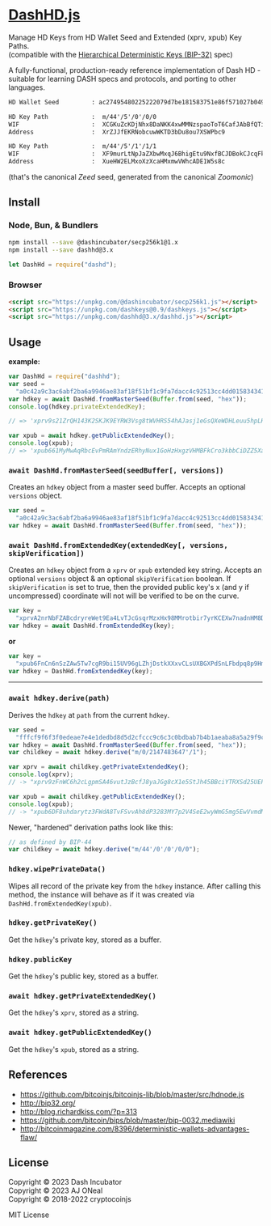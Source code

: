 # [DashHD.js](https://github.com/dashhive/dashhd.js)

Manage HD Keys from HD Wallet Seed and Extended (xprv, xpub) Key Paths. \
(compatible with the [Hierarchical Deterministic Keys (BIP-32)][bip-32] spec)

A fully-functional, production-ready reference implementation of Dash HD -
suitable for learning DASH specs and protocols, and porting to other languages.

```txt
HD Wallet Seed         : ac27495480225222079d7be181583751e86f571027b0497b5b5d11218e0a8a13332572917f0f8e5a589620c6f15b11c61dee327651a14c34e18231052e48c069

HD Key Path            :  m/44'/5'/0'/0/0
WIF                    :  XCGKuZcKDjNhx8DaNKK4xwMMNzspaoToT6CafJAbBfQTi57buhLK
Address                :  XrZJJfEKRNobcuwWKTD3bDu8ou7XSWPbc9

HD Key Path            :  m/44'/5'/1'/1/1
WIF                    :  XF9murLtNpJaZXbwMxqJ6BhigEtu9NxfBCJDBokCJcqFkYkz3itz
Address                :  XueHW2ELMxoXzXcaHMxmwVWhcADE1W5s8c
```

(that's the canonical _Zeed_ seed, generated from the canonical _Zoomonic_)

[bip-32]: https://github.com/bitcoin/bips/blob/master/bip-0032.mediawiki
[bip-39]: https://github.com/bitcoin/bips/blob/master/bip-0039.mediawiki
[bip-44]: https://github.com/bitcoin/bips/blob/master/bip-0044.mediawiki
[dash-phrase]: https://github.com/dashhive/dashphrase.js

## Install

### Node, Bun, & Bundlers

```sh
npm install --save @dashincubator/secp256k1@1.x
npm install --save dashhd@3.x
```

```js
let DashHd = require("dashd");
```

### Browser

```html
<script src="https://unpkg.com/@dashincubator/secp256k1.js"></script>
<script src="https://unpkg.com/dashkeys@0.9/dashkeys.js"></script>
<script src="https://unpkg.com/dashhd@3.x/dashhd.js"></script>
```

## Usage

**example:**

```js
var DashHd = require("dashhd");
var seed =
  "a0c42a9c3ac6abf2ba6a9946ae83af18f51bf1c9fa7dacc4c92513cc4dd015834341c775dcd4c0fac73547c5662d81a9e9361a0aac604a73a321bd9103bce8af";
var hdkey = await DashHd.fromMasterSeed(Buffer.from(seed, "hex"));
console.log(hdkey.privateExtendedKey);

// => 'xprv9s21ZrQH143K2SKJK9EYRW3Vsg8tWVHRS54hAJasj1eGsQXeWDHLeuu5hpLHRbeKedDJM4Wj9wHHMmuhPF8dQ3bzyup6R7qmMQ1i1FtzNEW'

var xpub = await hdkey.getPublicExtendedKey();
console.log(xpub);
// => 'xpub661MyMwAqRbcEvPmRAmYndzERhyNux1GoHzHxgzVHMBFkCro3kbbCiDZZ5XabZDyXPj5mH3hktvkjhhUdCQxie5e1g4t2GuAWNbPmsSfDp2'
```

### `await DashHd.fromMasterSeed(seedBuffer[, versions])`

Creates an `hdkey` object from a master seed buffer. Accepts an optional
`versions` object.

```js
var seed =
  "a0c42a9c3ac6abf2ba6a9946ae83af18f51bf1c9fa7dacc4c92513cc4dd015834341c775dcd4c0fac73547c5662d81a9e9361a0aac604a73a321bd9103bce8af";
var hdkey = await DashHd.fromMasterSeed(Buffer.from(seed, "hex"));
```

### `await DashHd.fromExtendedKey(extendedKey[, versions, skipVerification])`

Creates an `hdkey` object from a `xprv` or `xpub` extended key string. Accepts
an optional `versions` object & an optional `skipVerification` boolean. If
`skipVerification` is set to true, then the provided public key's x (and y if
uncompressed) coordinate will not will be verified to be on the curve.

```js
var key =
  "xprvA2nrNbFZABcdryreWet9Ea4LvTJcGsqrMzxHx98MMrotbir7yrKCEXw7nadnHM8Dq38EGfSh6dqA9QWTyefMLEcBYJUuekgW4BYPJcr9E7j";
var hdkey = await DashHd.fromExtendedKey(key);
```

**or**

```js
var key =
  "xpub6FnCn6nSzZAw5Tw7cgR9bi15UV96gLZhjDstkXXxvCLsUXBGXPdSnLFbdpq8p9HmGsApME5hQTZ3emM2rnY5agb9rXpVGyy3bdW6EEgAtqt";
var hdkey = DashHd.fromExtendedKey(key);
```

---

### `await hdkey.derive(path)`

Derives the `hdkey` at `path` from the current `hdkey`.

```js
var seed =
  "fffcf9f6f3f0edeae7e4e1dedbd8d5d2cfccc9c6c3c0bdbab7b4b1aeaba8a5a29f9c999693908d8a8784817e7b7875726f6c696663605d5a5754514e4b484542";
var hdkey = await DashHd.fromMasterSeed(Buffer.from(seed, "hex"));
var childkey = await hdkey.derive("m/0/2147483647'/1");

var xprv = await childkey.getPrivateExtendedKey();
console.log(xprv);
// -> "xprv9zFnWC6h2cLgpmSA46vutJzBcfJ8yaJGg8cX1e5StJh45BBciYTRXSd25UEPVuesF9yog62tGAQtHjXajPPdbRCHuWS6T8XA2ECKADdw4Ef"

var xpub = await childkey.getPublicExtendedKey();
console.log(xpub);
// -> "xpub6DF8uhdarytz3FWdA8TvFSvvAh8dP3283MY7p2V4SeE2wyWmG5mg5EwVvmdMVCQcoNJxGoWaU9DCWh89LojfZ537wTfunKau47EL2dhHKon"
```

Newer, "hardened" derivation paths look like this:

```js
// as defined by BIP-44
var childkey = await hdkey.derive("m/44'/0'/0'/0/0");
```

### `hdkey.wipePrivateData()`

Wipes all record of the private key from the `hdkey` instance. After calling
this method, the instance will behave as if it was created via
`DashHd.fromExtendedKey(xpub)`.

### `hdkey.getPrivateKey()`

Get the `hdkey`'s private key, stored as a buffer.

### `hdkey.publicKey`

Get the `hdkey`'s public key, stored as a buffer.

### `await hdkey.getPrivateExtendedKey()`

Get the `hdkey`'s `xprv`, stored as a string.

### `await hdkey.getPublicExtendedKey()`

Get the `hdkey`'s `xpub`, stored as a string.

## References

- https://github.com/bitcoinjs/bitcoinjs-lib/blob/master/src/hdnode.js
- http://bip32.org/
- http://blog.richardkiss.com/?p=313
- https://github.com/bitcoin/bips/blob/master/bip-0032.mediawiki
- http://bitcoinmagazine.com/8396/deterministic-wallets-advantages-flaw/

## License

Copyright © 2023 Dash Incubator \
Copyright © 2023 AJ ONeal \
Copyright © 2018-2022 cryptocoinjs

MIT License
